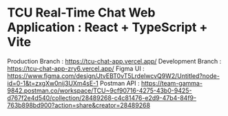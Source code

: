# TCU Real-Time Chat Web Application : React + TypeScript + Vite

Production Branch : https://tcu-chat-app.vercel.app/
Development Branch : https://tcu-chat-app-zry6.vercel.app/
Figma UI : https://www.figma.com/design/JtvEBT0vT5LrdelwcvQ9W2/Untitled?node-id=0-1&t=zxgXw0nij3UXm4sE-1
Postman API : https://team-gamma-9842.postman.co/workspace/TCU~9cf90716-4275-43b0-9425-d767f2e4d540/collection/28489268-c4c81476-e2d9-47b4-84f9-763b898bd900?action=share&creator=28489268
